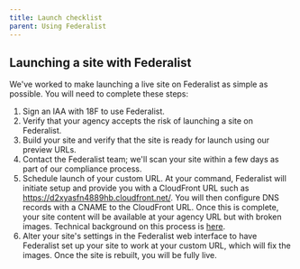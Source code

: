 ```yaml
---
title: Launch checklist
parent: Using Federalist
---
```


## Launching a site with Federalist

We've worked to make launching a live site on Federalist as simple as possible. You will need to complete these steps:

1. Sign an IAA with 18F to use Federalist.
2. Verify that your agency accepts the risk of launching a site on Federalist.
3. Build your site and verify that the site is ready for launch using our preview URLs.
4. Contact the Federalist team; we'll scan your site within a few days as part of our compliance process.
5. Schedule launch of your custom URL. At your command, Federalist will initiate setup and provide you with a CloudFront URL such as https://d2xyasfn4889hb.cloudfront.net/. You will then configure DNS records with a CNAME to the CloudFront URL. Once this is complete, your site content will be available at your agency URL but with broken images. Technical background on this process is [here](/pages/how-federalist-works/custom-urls/).
6. Alter your site's settings in the Federalist web interface to have Federalist set up your site to work at your custom URL, which will fix the images. Once the site is rebuilt, you will be fully live.
